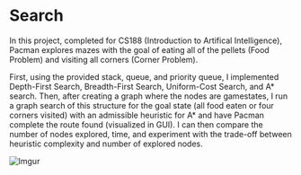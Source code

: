 # Search
In this project, completed for CS188 (Introduction to Artifical Intelligence), Pacman explores mazes with the goal of eating all of the pellets (Food Problem) and visiting all corners (Corner Problem).

First, using the provided stack, queue, and priority queue, I implemented Depth-First Search, Breadth-First Search, Uniform-Cost Search, and A* search. Then, after creating a graph where the nodes are gamestates, I run a graph search of this structure for the goal state (all food eaten or four corners visited) with an admissible heuristic for A* and have Pacman complete the route found (visualized in GUI). I can then compare the number of nodes explored, time, and experiment with the trade-off between heuristic complexity and number of explored nodes.

![Imgur](https://i.imgur.com/cWclvib.png)

